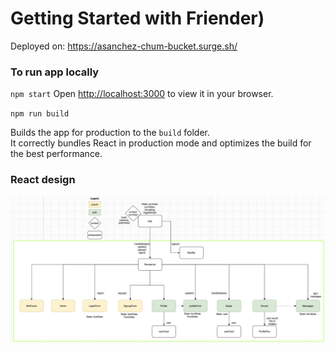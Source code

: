 # Getting Started with Friender)

Deployed on: https://asanchez-chum-bucket.surge.sh/

### To run app locally

`npm start`
Open [http://localhost:3000](http://localhost:3000) to view it in your browser.

`npm run build`

Builds the app for production to the `build` folder.\
It correctly bundles React in production mode and optimizes the build for the best performance.

### React design
![image](/public/react-design.png)
